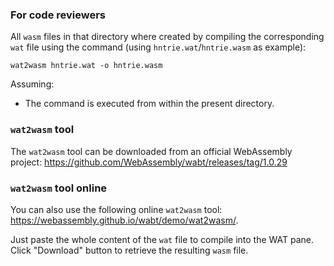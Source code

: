 ### For code reviewers

All `wasm` files in that directory where created by compiling the
corresponding `wat` file using the command (using `hntrie.wat`/`hntrie.wasm`
as example):

    wat2wasm hntrie.wat -o hntrie.wasm

Assuming:

- The command is executed from within the present directory.

### `wat2wasm` tool

The `wat2wasm` tool can be downloaded from an official WebAssembly project:
<https://github.com/WebAssembly/wabt/releases/tag/1.0.29>

### `wat2wasm` tool online

You can also use the following online `wat2wasm` tool:
<https://webassembly.github.io/wabt/demo/wat2wasm/>.

Just paste the whole content of the `wat` file to compile into the WAT pane.
Click "Download" button to retrieve the resulting `wasm` file.
